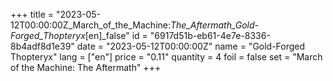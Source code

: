 +++
title = "2023-05-12T00:00:00Z_March_of_the_Machine:_The_Aftermath_Gold-Forged_Thopteryx_[en]_false"
id = "6917d51b-eb61-4e7e-8336-8b4adf8d1e39"
date = "2023-05-12T00:00:00Z"
name = "Gold-Forged Thopteryx"
lang = ["en"]
price = "0.11"
quantity = 4
foil = false
set = "March of the Machine: The Aftermath"
+++
